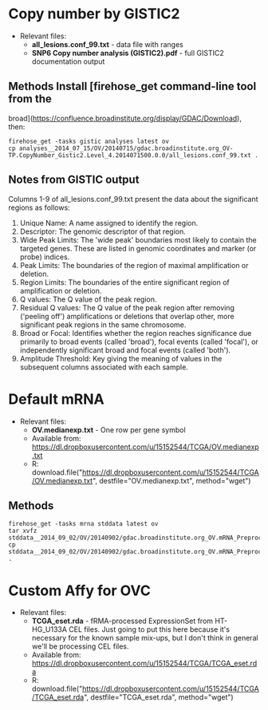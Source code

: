 # Copy number by GISTIC2

* Relevant files:
    + **all_lesions.conf_99.txt** - data file with ranges
    + **SNP6 Copy number analysis (GISTIC2).pdf** - full GISTIC2 documentation output

## Methods Install [firehose_get command-line tool from the
broad](https://confluence.broadinstitute.org/display/GDAC/Download),
then:

    firehose_get -tasks gistic analyses latest ov
    cp analyses__2014_07_15/OV/20140715/gdac.broadinstitute.org_OV-TP.CopyNumber_Gistic2.Level_4.2014071500.0.0/all_lesions.conf_99.txt .

## Notes from GISTIC output

Columns 1-9 of all_lesions.conf_99.txt present the data about the
significant regions as follows:

1. Unique Name: A name assigned to identify the region.
2. Descriptor: The genomic descriptor of that region.
3. Wide Peak Limits: The 'wide peak' boundaries most likely to contain the targeted genes. These are listed in genomic coordinates and marker (or probe) indices.
4. Peak Limits: The boundaries of the region of maximal amplification or deletion.
5. Region Limits: The boundaries of the entire significant region of amplification or deletion.
6. Q values: The Q value of the peak region.
7. Residual Q values: The Q value of the peak region after removing ('peeling off') amplifications or deletions that overlap other, more significant peak regions in the same chromosome.
8. Broad or Focal: Identifies whether the region reaches significance due primarily to broad events (called 'broad'), focal events (called 'focal'), or independently significant broad and focal events (called 'both').
9. Amplitude Threshold: Key giving the meaning of values in the subsequent columns associated with each sample.

# Default mRNA

* Relevant files:
    + **OV.medianexp.txt** - One row per gene symbol
    + Available from: https://dl.dropboxusercontent.com/u/15152544/TCGA/OV.medianexp.txt
    + R: download.file("https://dl.dropboxusercontent.com/u/15152544/TCGA/OV.medianexp.txt", destfile="OV.medianexp.txt", method="wget")

## Methods
    firehose_get -tasks mrna stddata latest ov
    tar xvfz stddata__2014_09_02/OV/20140902/gdac.broadinstitute.org_OV.mRNA_Preprocess_Median.Level_3.2014090200.0.0.tar.gz
    cp stddata__2014_09_02/OV/20140902/gdac.broadinstitute.org_OV.mRNA_Preprocess_Median.Level_3.2014090200.0.0/OV.medianexp.txt .

# Custom Affy for OVC

* Relevant files: 
    + **TCGA_eset.rda** - fRMA-processed ExpressionSet
      from HT-HG_U133A CEL files.  Just going to put this here because
      it's necessary for the known sample mix-ups, but I don't think in
      general we'll be processing CEL files.
    + Available from: https://dl.dropboxusercontent.com/u/15152544/TCGA/TCGA_eset.rda
    + R: download.file("https://dl.dropboxusercontent.com/u/15152544/TCGA/TCGA_eset.rda", destfile="TCGA_eset.rda", method="wget")
